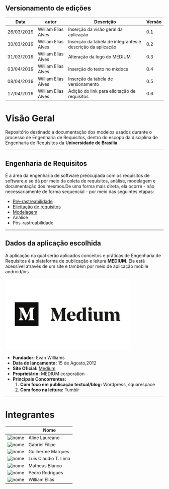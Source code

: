

## Versionamento de edições
| Data           | autor                | Descrição                           |Versão|
|----------------|----------------------|-------------------------------------|------|
|   26/03/2019   | William Elias Alves  | Inserção da visão geral da aplicação | 0.1  |
|   30/03/2019   | William Elias Alves  | Inserção da tabela de integrantes e descrição da aplicação |0.2|
|   31/03/2019   | William Elias Alves  | Alteração da logo do MEDIUM             | 0.3  |
|   03/04/2019   | William Elias Alves  | Inserção do texto no mkdocs         |  0.4 |  
| 08/04/2019     | William Elias Alves  | Inserção da tabela de versionamento     |  0.5 |  
| 17/04/2019     | William Elias Alves  | Adição do link para elicitação de requisitos    |  0.6 |  


# Visão Geral

Repositório destinado a documentação dos modelos usados durante o processo de Engenharia de Requisitos, dentro do escopo da disciplina de Engenharia de Requisitos da **Universidade de Brasília**.

***
## Engenharia de Requisitos

É a área da engenharia de software preocupada com os requisitos de software,e se dá por meio da coleta de requisitos, análise, modelagem e documentação dos mesmos.De uma forma mais direta, ela ocorre - não necessariamente de forma sequencial - por meio das seguintes etapas:

* [Pré-rastreabilidade](pre-rastreabilidade/pre-rastreabilidade.md)
* [Elicitação de requisitos](elicitacao/brainstormings.md)
* [Modelagem](modelagem/index.md)
* Análise
* Pós-rastreabilidade

***

## Dados da aplicação escolhida

A aplicação na qual serão aplicados conceitos e práticas de Engenharia de Requisitos é a plataforma de publicação e leitura **MEDIUM**. Ela está acessível através de um site e também por meio de aplicação mobile android/ios.

<img width="400" alt="Logo do Medium" src="images/medium-logo.png"> 

* **Fundador:** Evan Williams
* **Data de lançamento:** 15 de Agosto,2012
* **Site Oficial:** [Medium](https://medium.com/)
* **Proprietário:** MEDIUM corporation
* **Principais Concorrentes:**
  1. **Com foco em publicação textual/blog:** Wordpress, squarespace
  2. **Com foco na leitura:** Tumblr


***

# Integrantes

|  | Nome |
| --- | --- |
| <img width="100" alt="nome" src="https://avatars0.githubusercontent.com/u/16181794?s=400&v=4"> | Aline Laureano |
| <img width="100" alt="nome" src="https://avatars3.githubusercontent.com/u/37154573?s=400&v=4"> | Gabriel Filipe |
| <img width="100" alt="nome" src="https://avatars0.githubusercontent.com/u/32804970?s=400&v=4"> | Guilherme Marques |
| <img width="100" alt="nome" src="https://avatars3.githubusercontent.com/u/37872798?s=400&v=4"> | Luís Cláudio T. Lima |
| <img width="100" alt="nome" src="https://avatars1.githubusercontent.com/u/37380789?s=400&v=4"> | Matheus Blanco |
| <img width="100" alt="nome" src="https://avatars3.githubusercontent.com/u/32720946?s=400&v=4"> | Pedro Rodrigues|
| <img width="100" alt="nome" src="https://avatars2.githubusercontent.com/u/26363750?s=400&v=4"> | William Elias |
